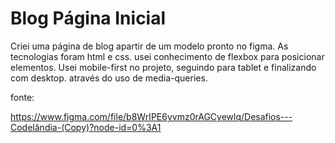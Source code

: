 <h1>Blog Página Inicial</h1>

<p> Criei uma página de blog apartir de um modelo pronto no figma. As tecnologias foram html e css. usei conhecimento de flexbox para posicionar elementos. Usei mobile-first no projeto, seguindo para tablet e finalizando com desktop. através do uso de media-queries.</p>

<p> fonte:<p>

https://www.figma.com/file/b8WrIPE6yvmz0rAGCyewlq/Desafios---Codelândia-(Copy)?node-id=0%3A1
